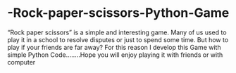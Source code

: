 # -Rock-paper-scissors-Python-Game
“Rock paper scissors” is a simple and interesting game. Many of us used to play it in a school to resolve disputes or just to spend some time. But how to play if your friends are far away? For this reason I develop this Game with simple Python Code........Hope you will enjoy playing it with friends or with computer 
